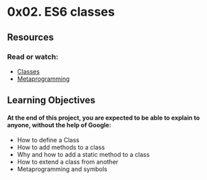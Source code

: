 # 0x02. ES6 classes 
## Resources
### Read or watch:
* [Classes](https://developer.mozilla.org/en-US/docs/Web/JavaScript/Reference/Classes)
* [Metaprogramming](https://www.keithcirkel.co.uk/metaprogramming-in-es6-symbols/#symbolspecies)

## Learning Objectives
#### At the end of this project, you are expected to be able to explain to anyone, without the help of Google:
* How to define a Class
* How to add methods to a class
* Why and how to add a static method to a class
* How to extend a class from another
* Metaprogramming and symbols